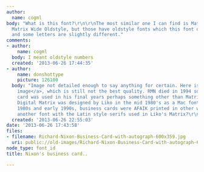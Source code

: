 ```yaml
---
author:
  name: cogml
body: "What is this font?\r\n\r\nThe most similar one I can find is Matrix Wide /
  Matrix Wide Oldstyle, but those have oldstyle fonts which this font doesn't have,
  and some letters are slightly different."
comments:
- author:
    name: cogml
  body: I meant oldstyle numbers
  created: '2013-06-26 17:44:35'
- author:
    name: donshottype
    picture: 126100
  body: "Image not detailed enough to say anything for certain. Here is a <a href=\"http://media.liveauctiongroup.net/i/11133/11500568_1.jpg?v=8CE7270437D3000\r\n\">another
    image</a>, which is still not the best quality. RMN died in 1994 so unless the
    card was used in his final years perhaps something other than Matrix was used.
    Digital Matrix was designed by Liko in the mid 1980's as a Mac font. In the late
    1980s and early 1990s, business cards were AFAIK printed in other ways. Perhaps
    another font with the Latin style serifs used in Liko's Matrix?\r\nDon"
  created: '2013-06-26 22:55:03'
date: '2013-06-26 17:43:58'
files:
- filename: Richard-Nixon-Business-Card-with-autograph-600x359.jpg
  uri: public://old-images/Richard-Nixon-Business-Card-with-autograph-600x359.jpg
node_type: font_id
title: Nixon's business card..

---
```

